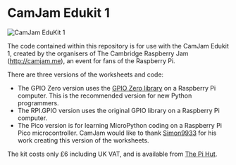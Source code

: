# CamJam Edukit 1

![CamJam EduKit 1](https://cdn.shopify.com/s/files/1/0176/3274/products/camjam-edukit-camjam-100459-28813050216643_700x.jpg?v=1646620026)

The code contained within this repository is for use with the CamJam Edukit 1, created by the organisers of The Cambridge Raspberry Jam (http://camjam.me), an event for fans of the Raspberry Pi.

There are three versions of the worksheets and code:
* The GPIO Zero version uses the [GPIO Zero library](https://www.raspberrypi.org/blog/gpio-zero-a-friendly-python-api-for-physical-computing/) on a Raspberry Pi computer.  This is the 
  recommended version for new Python programmers.
* The RPI.GPIO version uses the original GPIO library on a Raspberry Pi computer.
* The Pico version is for learning MicroPython coding on a Raspberry Pi Pico microcontroller. CamJam would like to 
  thank [Simon9933](https://github.com/Simon9933) for his work creating this version of the worksheets.

The kit costs only £6 including UK VAT, and is available from [The Pi Hut](http://thepihut.com/collections/camjam-edukit).
